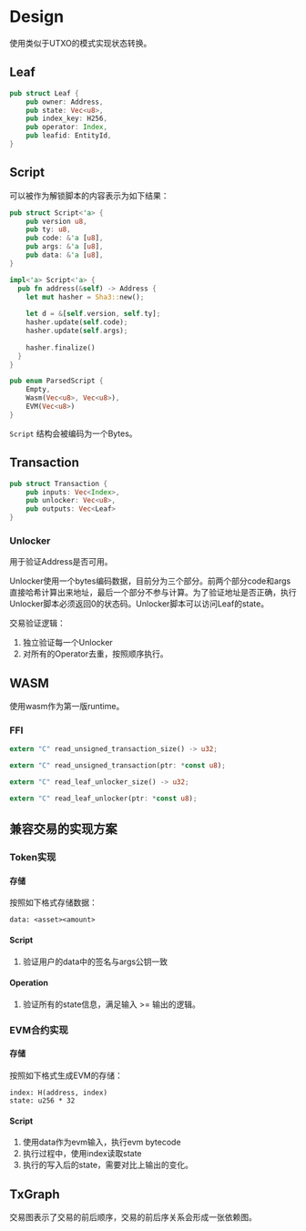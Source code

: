# Design

使用类似于UTXO的模式实现状态转换。

## Leaf

```rust
pub struct Leaf {
    pub owner: Address,
    pub state: Vec<u8>,
    pub index_key: H256,
    pub operator: Index,
    pub leafid: EntityId,
}
```

## Script

可以被作为解锁脚本的内容表示为如下结果：

```rust
pub struct Script<'a> {
    pub version u8,
    pub ty: u8,
    pub code: &'a [u8],
    pub args: &'a [u8],
    pub data: &'a [u8],
}

impl<'a> Script<'a> {
  pub fn address(&self) -> Address {
    let mut hasher = Sha3::new();
        
    let d = &[self.version, self.ty];
    hasher.update(self.code);
    hasher.update(self.args);
    
    hasher.finalize()
  }
}

pub enum ParsedScript {
    Empty,
    Wasm(Vec<u8>, Vec<u8>),
    EVM(Vec<u8>)
}
```

`Script` 结构会被编码为一个Bytes。

## Transaction

```rust
pub struct Transaction {
    pub inputs: Vec<Index>,
    pub unlocker: Vec<u8>,
    pub outputs: Vec<Leaf>
}
```

### Unlocker

用于验证Address是否可用。

Unlocker使用一个bytes编码数据，目前分为三个部分。前两个部分code和args直接哈希计算出来地址，最后一个部分不参与计算。为了验证地址是否正确，执行Unlocker脚本必须返回0的状态码。Unlocker脚本可以访问Leaf的state。

交易验证逻辑：

1. 独立验证每一个Unlocker
2. 对所有的Operator去重，按照顺序执行。

## WASM

使用wasm作为第一版runtime。

### FFI

```rust
extern "C" read_unsigned_transaction_size() -> u32;

extern "C" read_unsigned_transaction(ptr: *const u8);

extern "C" read_leaf_unlocker_size() -> u32;

extern "C" read_leaf_unlocker(ptr: *const u8);
```

## 兼容交易的实现方案

### Token实现

#### 存储

按照如下格式存储数据：

```
data: <asset><amount>
```

#### Script

1. 验证用户的data中的签名与args公钥一致

#### Operation

1. 验证所有的state信息，满足输入 >= 输出的逻辑。

### EVM合约实现

#### 存储

按照如下格式生成EVM的存储：

```
index: H(address, index)
state: u256 * 32
```

#### Script

1. 使用data作为evm输入，执行evm bytecode
2. 执行过程中，使用index读取state
3. 执行的写入后的state，需要对比上输出的变化。

## TxGraph

交易图表示了交易的前后顺序，交易的前后序关系会形成一张依赖图。
